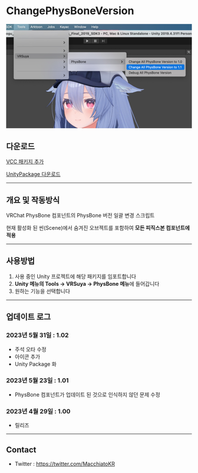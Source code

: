 # ChangePhysBoneVersion

![Menu](https://github.com/crestudio/ChangePhysBoneVersion/blob/master/Image/VRSuya_ChangePhysBoneVersion_Menu.jpg?raw=true)

## 다운로드

[VCC 패키지 추가](https://crestudio.notion.site/Avatar-Setting-Updater-628ff7f0bd2640a29e56cade96104f71)

[UnityPackage 다운로드](https://github.com/crestudio/ChangePhysBoneVersion/releases)

___

## 개요 및 작동방식

VRChat PhysBone 컴포넌트의 PhysBone 버전 일괄 변경 스크립트

현재 활성화 된 씬(Scene)에서 숨겨진 오브젝트를 포함하여 **모든 피직스본 컴포넌트에 적용**

___

## 사용방법

1. 사용 중인 Unity 프로젝트에 해당 패키지를 임포트합니다
1. **Unity 메뉴의 Tools → VRSuya → PhysBone 메뉴**에 들어갑니다
1. 원하는 기능을 선택합니다

___

## 업데이트 로그

### 2023년 5월 31일 : 1.02

+ 주석 오타 수정
+ 아이콘 추가
+ Unity Package 화

### 2023년 5월 23일 : 1.01

+ PhysBone 컴포넌트가 업데이트 된 것으로 인식하지 않던 문제 수정

### 2023년 4월 29일 : 1.00

+ 릴리즈

---

## Contact

- Twitter : https://twitter.com/MacchiatoKR